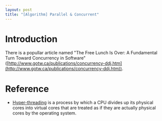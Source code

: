 ```yaml
---
layout: post
title: "[Algorithm] Parallel & Concurrent"
---
```


# Introduction

There is a popullar article named "The Free Lunch Is Over: A Fundamental Turn Toward Concurrency in Software" ([http://www.gotw.ca/publications/concurrency-ddj.htm](http://www.gotw.ca/publications/concurrency-ddj.htm)).



# Reference
- [Hyper-threading](https://en.wikipedia.org/wiki/Hyper-threading) is a process by which a CPU divides up its physical cores into virtual cores that are treated as if they are actually physical cores by the operating system.